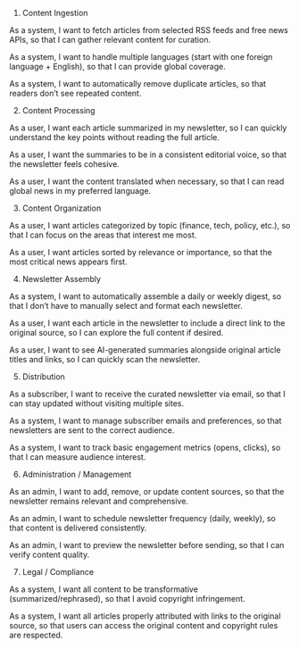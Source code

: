 1. Content Ingestion

As a system, I want to fetch articles from selected RSS feeds and free news APIs, so that I can gather relevant content for curation.

As a system, I want to handle multiple languages (start with one foreign language + English), so that I can provide global coverage.

As a system, I want to automatically remove duplicate articles, so that readers don’t see repeated content.

2. Content Processing

As a user, I want each article summarized in my newsletter, so I can quickly understand the key points without reading the full article.

As a user, I want the summaries to be in a consistent editorial voice, so that the newsletter feels cohesive.

As a user, I want the content translated when necessary, so that I can read global news in my preferred language.

3. Content Organization

As a user, I want articles categorized by topic (finance, tech, policy, etc.), so that I can focus on the areas that interest me most.

As a user, I want articles sorted by relevance or importance, so that the most critical news appears first.

4. Newsletter Assembly

As a system, I want to automatically assemble a daily or weekly digest, so that I don’t have to manually select and format each newsletter.

As a user, I want each article in the newsletter to include a direct link to the original source, so I can explore the full content if desired.

As a user, I want to see AI-generated summaries alongside original article titles and links, so I can quickly scan the newsletter.

5. Distribution

As a subscriber, I want to receive the curated newsletter via email, so that I can stay updated without visiting multiple sites.

As a system, I want to manage subscriber emails and preferences, so that newsletters are sent to the correct audience.

As a system, I want to track basic engagement metrics (opens, clicks), so that I can measure audience interest.

6. Administration / Management

As an admin, I want to add, remove, or update content sources, so that the newsletter remains relevant and comprehensive.

As an admin, I want to schedule newsletter frequency (daily, weekly), so that content is delivered consistently.

As an admin, I want to preview the newsletter before sending, so that I can verify content quality.

7. Legal / Compliance

As a system, I want all content to be transformative (summarized/rephrased), so that I avoid copyright infringement.

As a system, I want all articles properly attributed with links to the original source, so that users can access the original content and copyright rules are respected.